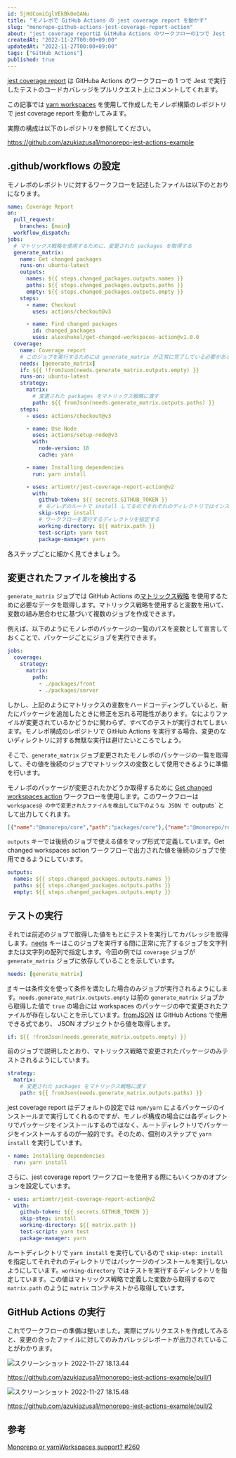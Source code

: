 ```yaml
---
id: 5jHdComiCglVEkBkOeQANu
title: "モノレポで GitHub Actions の jest coverage report を動かす"
slug: "monorepo-github-actions-jest-coverage-report-action"
about: "jest coverage reportは GitHuba Actions のワークフローの1つで Jest で実行したテストのコードカバレッジをプルリクエスト上にコメントしてくれます。  この記事では yarn workspaces 使用して作成したモノレポ構築のレポジトリで jest coverage report を動かしてみます。"
createdAt: "2022-11-27T00:00+09:00"
updatedAt: "2022-11-27T00:00+09:00"
tags: ["GitHub Actions"]
published: true
---
```

[jest coverage report](https://github.com/ArtiomTr/jest-coverage-report-action) は GitHuba Actions のワークフローの 1 つで Jest で実行したテストのコードカバレッジをプルリクエスト上にコメントしてくれます。

この記事では [yarn workspaces](https://classic.yarnpkg.com/lang/en/docs/workspaces/) を使用して作成したモノレポ構築のレポジトリで jest coverage report を動かしてみます。

実際の構成は以下のレポジトリを参照してください。

https://github.com/azukiazusa1/monorepo-jest-actions-example

## .github/workflows の設定

モノレポのレポジトリに対するワークフローを記述したファイルは以下のとおりになります。

```yaml
name: Coverage Report
on:
  pull_request:
    branches: [main]
  workflow_dispatch:
jobs:
  # マトリックス戦略を使用するために、変更された packages を取得する
  generate_matrix:
    name: Get changed packages
    runs-on: ubuntu-latest
    outputs:
      names: ${{ steps.changed_packages.outputs.names }}
      paths: ${{ steps.changed_packages.outputs.paths }}
      empty: ${{ steps.changed_packages.outputs.empty }}
    steps:
      - name: Checkout
        uses: actions/checkout@v3

      - name: Find changed packages
        id: changed_packages
        uses: alexshukel/get-changed-workspaces-action@v1.0.0
  coverage:
    name: Coverage report
    # このジョブを実行するためには generate_matrix が正常に完了している必要がある
    needs: [generate_matrix]
    if: ${{ !fromJson(needs.generate_matrix.outputs.empty) }}
    runs-on: ubuntu-latest
    strategy:
      matrix:
        # 変更された packages をマトリックス戦略に渡す
        path: ${{ fromJson(needs.generate_matrix.outputs.paths) }}
    steps:
      - uses: actions/checkout@v3

      - name: Use Node
        uses: actions/setup-node@v3
        with:
          node-version: 18
          cache: yarn

      - name: Installing dependencies
        run: yarn install

      - uses: artiomtr/jest-coverage-report-action@v2
        with:
          github-token: ${{ secrets.GITHUB_TOKEN }}
          # モノレポのルートで install してるのでそれぞれのディレクトリではインストール不要
          skip-step: install
          # ワークフローを実行するディレクトリを指定する
          working-directory: ${{ matrix.path }}
          test-script: yarn test
          package-manager: yarn

```

各ステップごとに細かく見てきましょう。

## 変更されたファイルを検出する

`generate_matrix` ジョブでは GitHub Actions の[マトリックス戦略](https://docs.github.com/ja/actions/using-jobs/using-a-matrix-for-your-jobs) を使用するために必要なデータを取得します。マトリックス戦略を使用すると変数を用いて、変数の組み居合わせに基づいて複数のジョブを作成できます。

例えば、以下のようにモノレポのパッケージの一覧のパスを変数として宣言しておくことで、パッケージごとにジョブを実行できます。

```yaml
jobs:
  coverage:
    strategy:
      matrix:
        path:
          - ./packages/front
          - ./packages/server
 ```

しかし、上記のようにマトリックスの変数をハードコーディングしていると、新たにパッケージを追加したときに修正を忘れる可能性があります。なによりファイルが変更されているかどうかに関わらず、すべてのテストが実行されてしまいます。モノレポ構成のレポジトリで GitHub Actions を実行する場合、変更のないディレクトリに対する無駄な実行は避けたいところでしょう。

そこで、`generate_matrix` ジョブ変更されたモノレポのパッケージの一覧を取得して、その値を後続のジョブでマトリックスの変数として使用できるように準備を行います。

モノレポのパッケージが変更されたかどうか取得するために [Get changed workspaces action](https://github.com/AlexShukel/get-changed-workspaces-action) ワークフローを使用します。このワークフローは `workspaces@ の中で変更されたファイルを検出して以下のような JSON で `outputs` として出力してくれます。

```json
[{"name":"@monorepo/core","path":"packages/core"},{"name":"@monorepo/react","path":"packages/react"}]
```

`outputs` キーでは後続のジョブで使える値をマップ形式で定義しています。Get changed workspaces action ワークフローで出力された値を後続のジョブで使用できるようにしています。

```yaml
outputs:
  names: ${{ steps.changed_packages.outputs.names }}
  paths: ${{ steps.changed_packages.outputs.paths }}
  empty: ${{ steps.changed_packages.outputs.empty }}
```

## テストの実行

それでは前述のジョブで取得した値をもとにテストを実行してカバレッジを取得します。[neets](https://docs.github.com/ja/actions/using-workflows/workflow-syntax-for-github-actions#jobsjob_idneeds) キーはこのジョブを実行する間に正常に完了するジョブを文字列または文字列の配列で指定します。今回の例では `coverage` ジョブが `generate_matrix` ジョブに依存していることを示しています。

```yaml
needs: [generate_matrix]
```

[if](https://docs.github.com/ja/actions/using-workflows/workflow-syntax-for-github-actions#jobsjob_idif) キーは条件文を使って条件を満たした場合のみジョブが実行されるようにします。`needs.generate_matrix.outputs.empty` は前の `generate_matrix` ジョブから取得した値で `true` の場合には workspaces のパッケージの中で変更されたファイルが存在しないことを示しています。[fromJSON](https://docs.github.com/ja/actions/learn-github-actions/expressions#fromjson) は GitHub Actions で使用できる式であり、 JSON オブジェクトから値を取得します。 

```yaml
if: ${{ !fromJson(needs.generate_matrix.outputs.empty) }}
```

前のジョブで説明したとおり、マトリックス戦略で変更されたパッケージのみテストされるようにしています。

```yaml
strategy:
  matrix:
    # 変更された packages をマトリックス戦略に渡す
    path: ${{ fromJson(needs.generate_matrix.outputs.paths) }}
 ```

 jest coverage report はデフォルトの設定では `npm/yarn` によるパッケージのインストールまで実行してくれるのですが、モノレポ構成の場合には各ディレクトリでパッケージをインストールするのではなく、ルートディレクトリでパッケージをインストールするのが一般的です。そのため、個別のステップで `yarn install` を実行しています。

```yaml
- name: Installing dependencies
  run: yarn install
```

さらに、jest coverage report ワークフローを使用する際にもいくつかのオプションを設定しています。

```yaml
- uses: artiomtr/jest-coverage-report-action@v2
  with:
    github-token: ${{ secrets.GITHUB_TOKEN }}
    skip-step: install
    working-directory: ${{ matrix.path }}
    test-script: yarn test
    package-manager: yarn
```

ルートディレクトリで `yarn install` を実行しているので `skip-step: install` を指定してそれぞれのディレクトリではパッケージのインストールを実行しないようにしています。`working-directory` ではテストを実行するディレクトリを指定しています。この値はマトリックス戦略で定義した変数から取得するので `matrix.path` のように `matrix` コンテキストから取得しています。

## GitHub Actions の実行

これでワークフローの準備は整いました。実際にプルリクエストを作成してみると、変更の合ったファイルに対してのみカバレッジレポートが出力されていることがわかります。

![スクリーンショット 2022-11-27 18.13.44](//images.ctfassets.net/in6v9lxmm5c8/3MMR0nhhukR4fSrGR0mq3I/130a6dd77893a9d361f57324a46f9b41/____________________________2022-11-27_18.13.44.png)

https://github.com/azukiazusa1/monorepo-jest-actions-example/pull/1

![スクリーンショット 2022-11-27 18.15.48](//images.ctfassets.net/in6v9lxmm5c8/4lAgKcZDpwz5NUbhZ2sTsW/e79b01782741e4af76ba4ad132146f4b/____________________________2022-11-27_18.15.48.png)

https://github.com/azukiazusa1/monorepo-jest-actions-example/pull/2

## 参考

[Monorepo or yarnWorkspaces support? #260](https://github.com/ArtiomTr/jest-coverage-report-action/discussions/260)

